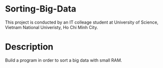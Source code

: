 # Sorting-Big-Data
This project is conducted by an IT colleage student at University of Science, Vietnam National Univeristy, Ho Chi Minh City.

# Description
Build a program in order to sort a big data with small RAM.
